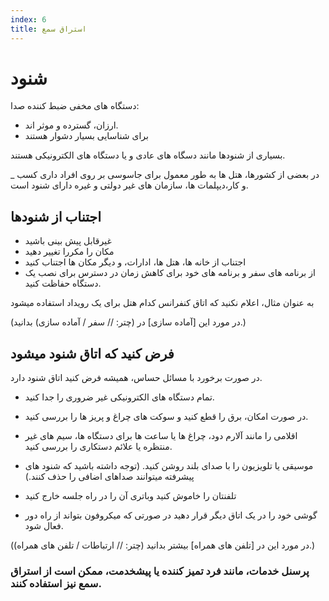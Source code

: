 ```yaml
---
index: 6
title: استراق سمع
---
```

# شنود

دستگاه های مخفی ضبط کننده صدا:

*   ارزان، گسترده و موثر اند.
*   برای شناسایی بسیار دشوار هستند

بسیاری از شنودها مانند دسگاه های عادی و یا دستگاه های الکترونیکی هستند.

_ در بعضی از کشورها، هتل ها به طور معمول برای جاسوسی بر روی افراد داری کسب و کار،دیپلمات ها،  سازمان های غیر دولتی و غیره دارای شنود است.

## اجتناب از شنودها

*   غیرقابل پیش بینی باشید
*   مکان را مکررا تغییر دهید
*   اجتناب از خانه ها، هتل ها، ادارات، و دیگر مکان ها اجتناب کنید
*   از برنامه های سفر و برنامه های خود برای کاهش زمان در دسترس برای نصب یک دستگاه حفاظت کنید.

به عنوان مثال، اعلام نکنید که اتاق کنفرانس کدام هتل برای یک رویداد استفاده میشود

(در مورد این [آماده سازی] در (چتر: // سفر / آماده سازی) بدانید.)

## فرض کنید که اتاق شنود میشود

در صورت برخورد با مسائل حساس، همیشه فرض کنید اتاق شنود دارد.

*   تمام دستگاه های الکترونیکی غیر ضروری را جدا کنید.

*   در صورت امکان، برق را قطع کنید و سوکت های چراغ و پریز ها را بررسی کنید.

*   اقلامی را مانند آلارم دود، چراغ ها یا ساعت ها برای دستگاه ها، سیم های غیر منتظره یا علائم دستکاری را بررسی کنید.

*   موسیقی یا تلویزیون را با صدای بلند روشن کنید. (توجه داشته باشید که شنود های پیشرفته میتوانند صداهای اضافی را حذف کنند.)

*   تلفنتان را خاموش کنید وباتری آن را در راه جلسه خارج کنید

*   گوشی خود را در یک اتاق دیگر قرار دهید در صورتی که میکروفون بتواند از راه دور فعال شود.

(در مورد این در [تلفن های همراه] بیشتر بدانید (چتر: // ارتباطات / تلفن های همراه).)

### پرسنل خدمات، مانند فرد تمیز کننده یا پیشخدمت، ممکن است از استراق سمع نیز استفاده کنند.